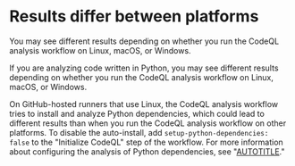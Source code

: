# Results differ between platforms

You may see different results depending on whether you run the CodeQL analysis workflow on Linux, macOS, or Windows.

If you are analyzing code written in Python, you may see different results depending on whether you run the CodeQL analysis workflow on Linux, macOS, or Windows.

On GitHub-hosted runners that use Linux, the CodeQL analysis workflow tries to install and analyze Python dependencies, which could lead to different results than when you run the CodeQL analysis workflow on other platforms. To disable the auto-install, add `setup-python-dependencies: false` to the "Initialize CodeQL" step of the workflow. For more information about configuring the analysis of Python dependencies, see "[AUTOTITLE](/code-security/code-scanning/automatically-scanning-your-code-for-vulnerabilities-and-errors/customizing-code-scanning#analyzing-python-dependencies)."
